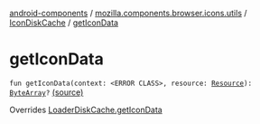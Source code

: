 [android-components](../../index.md) / [mozilla.components.browser.icons.utils](../index.md) / [IconDiskCache](index.md) / [getIconData](./get-icon-data.md)

# getIconData

`fun getIconData(context: <ERROR CLASS>, resource: `[`Resource`](../../mozilla.components.browser.icons/-icon-request/-resource/index.md)`): `[`ByteArray`](https://kotlinlang.org/api/latest/jvm/stdlib/kotlin/-byte-array/index.html)`?` [(source)](https://github.com/mozilla-mobile/android-components/blob/master/components/browser/icons/src/main/java/mozilla/components/browser/icons/utils/IconDiskCache.kt#L87)

Overrides [LoaderDiskCache.getIconData](../../mozilla.components.browser.icons.loader/-disk-icon-loader/-loader-disk-cache/get-icon-data.md)

